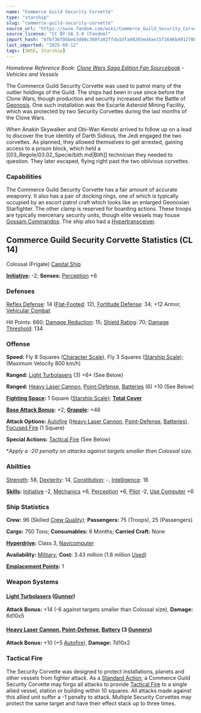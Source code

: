 ```yaml
---
name: "Commerce Guild Security Corvette"
type: "starship"
slug: "commerce-guild-security-corvette"
source_url: "https://swse.fandom.com/wiki/Commerce_Guild_Security_Corvette"
source_license: "CC BY-SA 3.0 (Fandom)"
import_hash: "6fb736f8bbeb3d00c300fa02ffda1dfa49203ed4ae15f1646b49127088510227"
last_imported: "2025-09-12"
tags: [SWSE, Starship]
---
```

*Homebrew Reference Book: [Clone Wars Saga Edition Fan Sourcebook](https://swse.fandom.com/wiki/Clone_Wars_Saga_Edition_Fan_Sourcebook) - Vehicles and Vessels*

The Commerce Guild Security Corvette was used to patrol many of the outlier holdings of the Guild. The ships had been in use since before the Clone Wars, though production and security increased after the Battle of [Geonosis](https://swse.fandom.com/wiki/Geonosis). One such installation was the Escarte Asteroid Mining Facility, which was protected by two Security Corvettes during the last months of the Clone Wars.

When Anakin Skywalker and Obi-Wan Kenobi arrived to follow up on a lead to discover the true identity of Darth Sidious, the Jedi engaged the two corvettes. As planned, they allowed themselves to get arrested, gaining access to a prison block, which held a [[03_Regole/03.02_Specie/bith.md|Bith]] technician they needed to question. They later escaped, flying right past the two oblivious corvettes.

### Capabilities
The Commerce Guild Security Corvette has a fair amount of accurate weaponry. It also has a pair of docking rings, one of which is typically occupied by an escort patrol craft which looks like an enlarged Geonosian Starfighter. The other clamp is reserved for boarding actions. These troops are typically mercenary security units, though elite vessels may house [Gossam Commandos](https://swse.fandom.com/wiki/Gossam_Commandos). The ship also had a [Hypertransceiver](https://swse.fandom.com/wiki/Hypertransceiver).

## Commerce Guild Security Corvette Statistics (CL 14)
Colossal (Frigate) [Capital Ship](https://swse.fandom.com/wiki/Capital_Ship)

**[Initiative](https://swse.fandom.com/wiki/Initiative):** -2; **Senses:** [Perception](https://swse.fandom.com/wiki/Perception) +6
### Defenses
[Reflex Defense](https://swse.fandom.com/wiki/Reflex_Defense_(Vehicles)): 14 ([Flat-Footed](https://swse.fandom.com/wiki/Flat-Footed): 12), [Fortitude Defense](https://swse.fandom.com/wiki/Fortitude_Defense_(Vehicles)): 34; +12 Armor, [Vehicular Combat](https://swse.fandom.com/wiki/Vehicular_Combat)

Hit Points: 660; [Damage Reduction](https://swse.fandom.com/wiki/Damage_Reduction): 15; [Shield Rating](https://swse.fandom.com/wiki/Shield_Rating): 70; [Damage Threshold](https://swse.fandom.com/wiki/Damage_Threshold_(Vehicles)): 134
### Offense
**Speed:** Fly 8 Squares ([Character Scale](https://swse.fandom.com/wiki/Character_Scale)), Fly 3 Squares ([Starship Scale](https://swse.fandom.com/wiki/Starship_Scale)); (Maximum Velocity 800 km/h)

**Ranged:** [Light Turbolasers](https://swse.fandom.com/wiki/Light_Turbolasers) (3) +6* (See Below)

**Ranged:** [Heavy Laser Cannon](https://swse.fandom.com/wiki/Heavy_Laser_Cannon), [Point-Defense](https://swse.fandom.com/wiki/Point-Defense), [Batteries](https://swse.fandom.com/wiki/Weapon_Batteries) (6) +10 (See Below)

**[Fighting Space](https://swse.fandom.com/wiki/Fighting_Space):** 1 Square ([Starship Scale](https://swse.fandom.com/wiki/Starship_Scale)); **[Total Cover](https://swse.fandom.com/wiki/Total_Cover)**

**[Base Attack Bonus](https://swse.fandom.com/wiki/Base_Attack_Bonus):** +2; **[Grapple](https://swse.fandom.com/wiki/Grapple):** +46

**Attack Options:** [Autofire](https://swse.fandom.com/wiki/Autofire_(Vehicle_Combat)) ([Heavy Laser Cannon](https://swse.fandom.com/wiki/Heavy_Laser_Cannon), [Point-Defense](https://swse.fandom.com/wiki/Point-Defense), [Batteries](https://swse.fandom.com/wiki/Weapon_Batteries)), [Focused Fire](https://swse.fandom.com/wiki/Focused_Fire) (1 Square)

**Special Actions:** [Tactical Fire](https://swse.fandom.com/wiki/Tactical_Fire) (See Below)

**Apply a -20 penalty on attacks against targets smaller than Colossal size.*
### Abilities
[Strength](https://swse.fandom.com/wiki/Strength): 58, [Dexterity](https://swse.fandom.com/wiki/Dexterity): 14, [Constitution](https://swse.fandom.com/wiki/Constitution): -, [Intelligence](https://swse.fandom.com/wiki/Intelligence): 18

**[Skills](https://swse.fandom.com/wiki/Skills):** [Initiative](https://swse.fandom.com/wiki/Initiative) -2, [Mechanics](https://swse.fandom.com/wiki/Mechanics) +6, [Perception](https://swse.fandom.com/wiki/Perception) +6, [Pilot](https://swse.fandom.com/wiki/Pilot) -2, [Use Computer](https://swse.fandom.com/wiki/Use_Computer) +6
### Ship Statistics
**Crew:** 96 (Skilled [Crew Quality](https://swse.fandom.com/wiki/Crew_Quality)); **Passengers:** 75 (Troops), 25 (Passengers)

**Cargo:** 750 Tons; **Consumables:** 6 Months; **Carried Craft:** None

**[Hyperdrive](https://swse.fandom.com/wiki/Hyperdrive):** Class 3, [Navicomputer](https://swse.fandom.com/wiki/Navicomputer)

**Availability:** [Military](https://swse.fandom.com/wiki/Military); **Cost:** 3.43 million (1.8 million [Used](https://swse.fandom.com/wiki/Used))

[**Emplacement Points**](https://swse.fandom.com/wiki/Emplacement_Points)**:** 1
### Weapon Systems
#### **[Light Turbolasers](https://swse.fandom.com/wiki/Light_Turbolasers) ([Gunner](https://swse.fandom.com/wiki/Gunner))**
**Attack Bonus:** +14 (-6 against targets smaller than Colossal size), **Damage:** 6d10x5
#### **[Heavy Laser Cannon](https://swse.fandom.com/wiki/Heavy_Laser_Cannon), [Point-Defense](https://swse.fandom.com/wiki/Point-Defense), [Battery](https://swse.fandom.com/wiki/Battery) (3 [Gunners](https://swse.fandom.com/wiki/Gunners))**
**Attack Bonus:** +10 (+5 [Autofire](https://swse.fandom.com/wiki/Autofire_(Vehicle_Combat))), **Damage:** 7d10x2
### Tactical Fire
The Security Corvette was designed to protect installations, planets and other vessels from fighter attack. As a [Standard Action](https://swse.fandom.com/wiki/Standard_Action), a Commerce Guild Security Corvette may forgo all attacks to provide [Tactical Fire](https://swse.fandom.com/wiki/Tactical_Fire) to a single allied vessel, station or building within 10 squares. All attacks made against this allied unit suffer a -1 penalty to attack. Multiple Security Corvettes may protect the same target and have their effect stack up to three times.